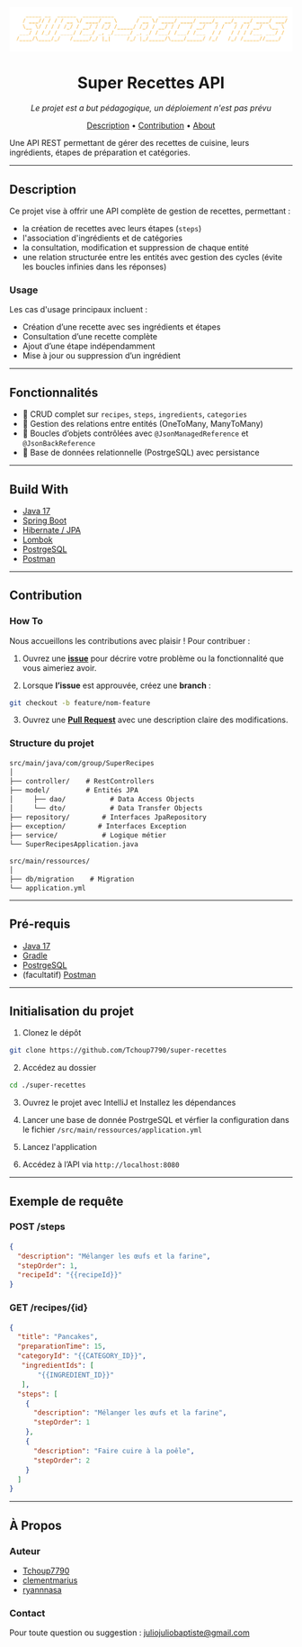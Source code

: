<img src="./logo.png" alt="Project img" align="center" />

<h1 align="center">Super Recettes API</h1>
<p align="center">
<i>Le projet est a but pédagogique, un déploiement n'est pas prévu</i>
</p>

<p align="center">
  <a href="#description">Description</a> •
  <a href="#contribution">Contribution</a> •
  <a href="#about">About</a>
</p>

Une API REST permettant de gérer des recettes de cuisine, leurs ingrédients, étapes de préparation et catégories.

---

## Description

Ce projet vise à offrir une API complète de gestion de recettes, permettant :

- la création de recettes avec leurs étapes (`steps`)
- l'association d'ingrédients et de catégories
- la consultation, modification et suppression de chaque entité
- une relation structurée entre les entités avec gestion des cycles (évite les boucles infinies dans les réponses)

### Usage

Les cas d'usage principaux incluent :

- Création d’une recette avec ses ingrédients et étapes
- Consultation d’une recette complète
- Ajout d’une étape indépendamment
- Mise à jour ou suppression d’un ingrédient

---

## Fonctionnalités

- 🔸 CRUD complet sur `recipes`, `steps`, `ingredients`, `categories`
- 🔁 Gestion des relations entre entités (OneToMany, ManyToMany)
- 🧠 Boucles d’objets contrôlées avec `@JsonManagedReference` et `@JsonBackReference`
- 🧪 Base de données relationnelle (PostrgeSQL) avec persistance

---

## Build With

- [Java 17](https://openjdk.org/)
- [Spring Boot](https://spring.io/projects/spring-boot)
- [Hibernate / JPA](https://hibernate.org/)
- [Lombok](https://projectlombok.org/)
- [PostrgeSQL](https://www.postgresql.org/)
- [Postman](https://www.postman.com/)

---

## Contribution

### How To

Nous accueillons les contributions avec plaisir ! Pour contribuer :

1. Ouvrez une **[issue](#)** pour décrire votre problème ou la fonctionnalité que vous aimeriez avoir.

2. Lorsque **l’issue** est approuvée, créez une **branch** :

```bash
git checkout -b feature/nom-feature
```

3. Ouvrez une **[Pull Request](#)** avec une description claire des modifications.

### Structure du projet

```
src/main/java/com/group/SuperRecipes
│
├── controller/    # RestControllers
├── model/         # Entités JPA
│     ├── dao/           # Data Access Objects
│     └── dto/           # Data Transfer Objects
├── repository/        # Interfaces JpaRepository
├── exception/        # Interfaces Exception
├── service/           # Logique métier
└── SuperRecipesApplication.java
```
```
src/main/ressources/
│
├── db/migration    # Migration
└── application.yml
```

---

## Pré-requis

* [Java 17](https://openjdk.org/)
* [Gradle](https://gradle.org/)
* [PostrgeSQL](https://www.postgresql.org/)
* (facultatif) [Postman](https://www.postman.com/)

---

## Initialisation du projet

1. Clonez le dépôt

```bash
git clone https://github.com/Tchoup7790/super-recettes
```

2. Accédez au dossier

```bash
cd ./super-recettes
```

3. Ouvrez le projet avec IntelliJ et Installez les dépendances

4. Lancer une base de donnée PostrgeSQL et vérfier la configuration dans le fichier `/src/main/ressources/application.yml`

6. Lancez l'application

7. Accédez à l’API via `http://localhost:8080`

---

## Exemple de requête

### POST /steps

```json
{
  "description": "Mélanger les œufs et la farine",
  "stepOrder": 1,
  "recipeId": "{{recipeId}}"
}
```

### GET /recipes/{id}

```json
{
  "title": "Pancakes",
  "preparationTime": 15,
  "categoryId": "{{CATEGORY_ID}}",
   "ingredientIds": [
       "{{INGREDIENT_ID}}"
   ],
  "steps": [
    {
      "description": "Mélanger les œufs et la farine",
      "stepOrder": 1
    },
    {
      "description": "Faire cuire à la poêle",
      "stepOrder": 2
    }
  ]
}
```

---

## À Propos

### Auteur

* [Tchoup7790](https://github.com/Tchoup7790)
* [clementmarius](https://github.com/clementmarius)
* [ryannnasa](https://github.com/ryannnasa)

### Contact

Pour toute question ou suggestion :
[juliojuliobaptiste@gmail.com](mailto:juliojuliobaptiste@gmail.com)

